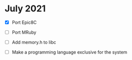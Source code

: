 # July 2021

- [X] Port Epic8C

- [ ] Port MRuby

- [ ] Add memory.h to libc

- [ ] Make a programming language exclusive for the system